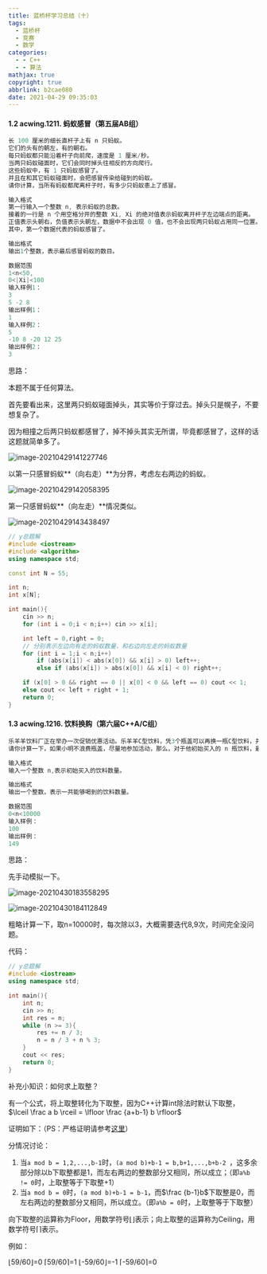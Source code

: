 ```yaml
---
title: 蓝桥杯学习总结（十）
tags:
  - 蓝桥杯
  - 竞赛
  - 数学
categories:
  - - C++
  - - 算法
mathjax: true
copyright: true
abbrlink: b2cae080
date: 2021-04-29 09:35:03
---
```


#### 1.2 acwing.1211. 蚂蚁感冒（第五届AB组）

<!--more-->

```C++
长 100 厘米的细长直杆子上有 n 只蚂蚁。
它们的头有的朝左，有的朝右。
每只蚂蚁都只能沿着杆子向前爬，速度是 1 厘米/秒。
当两只蚂蚁碰面时，它们会同时掉头往相反的方向爬行。
这些蚂蚁中，有 1 只蚂蚁感冒了。
并且在和其它蚂蚁碰面时，会把感冒传染给碰到的蚂蚁。
请你计算，当所有蚂蚁都爬离杆子时，有多少只蚂蚁患上了感冒。

输入格式
第一行输入一个整数 n, 表示蚂蚁的总数。
接着的一行是 n 个用空格分开的整数 Xi, Xi 的绝对值表示蚂蚁离开杆子左边端点的距离。
正值表示头朝右，负值表示头朝左，数据中不会出现 0 值，也不会出现两只蚂蚁占用同一位置。
其中，第一个数据代表的蚂蚁感冒了。

输出格式
输出1个整数，表示最后感冒蚂蚁的数目。

数据范围
1<n<50,
0<|Xi|<100
输入样例1：
3 
5 -2 8
输出样例1：
1
输入样例2：
5
-10 8 -20 12 25
输出样例2：
3
```

思路：

本题不属于任何算法。

首先要看出来，这里两只蚂蚁碰面掉头，其实等价于穿过去。掉头只是幌子，不要想复杂了。

因为相撞之后两只蚂蚁都感冒了，掉不掉头其实无所谓，毕竟都感冒了，这样的话这题就简单多了。

![image-20210429141227746](蓝桥杯学习总结（十）/image-20210429141227746.png)

以第一只感冒蚂蚁**（向右走）**为分界，考虑左右两边的蚂蚁。

![image-20210429142058395](蓝桥杯学习总结（十）/image-20210429142058395.png)

第一只感冒蚂蚁**（向左走）**情况类似。

![image-20210429143438497](蓝桥杯学习总结（十）/image-20210429143438497.png)

```C++
// y总题解
#include <iostream>
#include <algorithm>
using namespace std;

const int N = 55;

int n;
int x[N];

int main(){
    cin >> n;
    for (int i = 0;i < n;i++) cin >> x[i];

    int left = 0,right = 0;
    // 分别表示左边向有走的蚂蚁数量，和右边向左走的蚂蚁数量
    for (int i = 1;i < n;i++)
        if (abs(x[i]) < abs(x[0]) && x[i] > 0) left++;
        else if (abs(x[i]) > abs(x[0]) && x[i] < 0) right++;

    if (x[0] > 0 && right == 0 || x[0] < 0 && left == 0) cout << 1;
    else cout << left + right + 1;
    return 0;
}
```

#### 1.3 acwing.1216. 饮料换购（第六届C++A/C组）

```C++
乐羊羊饮料厂正在举办一次促销优惠活动。乐羊羊C型饮料，凭3个瓶盖可以再换一瓶C型饮料，并且可以一直循环下去(但不允许暂借或赊账)。
请你计算一下，如果小明不浪费瓶盖，尽量地参加活动，那么，对于他初始买入的 n 瓶饮料，最后他一共能喝到多少瓶饮料。

输入格式
输入一个整数 n,表示初始买入的饮料数量。

输出格式
输出一个整数，表示一共能够喝到的饮料数量。

数据范围
0<n<10000
输入样例：
100
输出样例：
149
```

思路：

先手动模拟一下。

![image-20210430183558295](蓝桥杯学习总结（十）/image-20210430183558295.png)

![image-20210430184112849](蓝桥杯学习总结（十）/image-20210430184112849.png)

粗略计算一下，取n=10000时，每次除以3，大概需要迭代8,9次，时间完全没问题。

代码：

```C++
// y总题解
#include <iostream>
using namespace std;

int main(){
    int n;
    cin >> n;
    int res = n;
    while (n >= 3){
        res += n / 3;
        n = n / 3 + n % 3;
    }
    cout << res;
    return 0;
}
```

补充小知识：如何求上取整？

有一个公式，将上取整转化为下取整，因为C++计算int除法时默认下取整，$\lceil \frac a b \rceil = \lfloor \frac {a+b-1} b \rfloor$

证明如下：（PS：严格证明请参考[这里](https://blog.csdn.net/lanuage/article/details/78746606?ops_request_misc=&request_id=&biz_id=102&utm_term=%E6%80%8E%E4%B9%88%E6%B1%82%E5%90%91%E4%B8%8A%E5%8F%96%E6%95%B4&utm_medium=distribute.pc_search_result.none-task-blog-2~all~sobaiduweb~default-6-78746606.first_rank_v2_pc_rank_v29)）

分情况讨论：

1. 当`a mod b = 1,2,...,b-1`时，`(a mod b)+b-1 = b,b+1,...,b+b-2 `，这多余部分除以b下取整都是1，而左右两边的整数部分又相同，所以成立；（即`a%b != 0`时，上取整等于下取整+1）
2. 当`a mod b = 0`时，`(a mod b)+b-1 = b-1`，而$\frac {b-1}b$下取整是0，而左右两边的整数部分又相同，所以成立。（即`a%b = 0`时，上取整等于下取整）

向下取整的运算称为Floor，用数学符号⌊⌋表示；向上取整的运算称为Ceiling，用数学符号⌈⌉表示。

例如：

⌊59/60⌋=0	⌈59/60⌉=1	⌊-59/60⌋=-1	⌈-59/60⌉=0